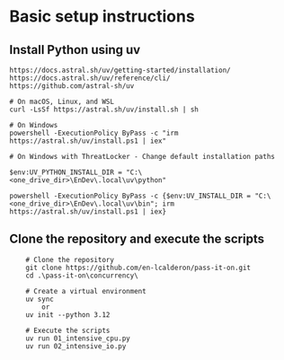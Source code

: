 # Basic setup instructions


## Install Python using uv

    https://docs.astral.sh/uv/getting-started/installation/
    https://docs.astral.sh/uv/reference/cli/
    https://github.com/astral-sh/uv

```shell
# On macOS, Linux, and WSL
curl -LsSf https://astral.sh/uv/install.sh | sh

# On Windows
powershell -ExecutionPolicy ByPass -c "irm https://astral.sh/uv/install.ps1 | iex"

# On Windows with ThreatLocker - Change default installation paths

$env:UV_PYTHON_INSTALL_DIR = "C:\<one_drive_dir>\EnDev\.local\uv\python"

powershell -ExecutionPolicy ByPass -c {$env:UV_INSTALL_DIR = "C:\<one_drive_dir>\EnDev\.local\uv\bin"; irm https://astral.sh/uv/install.ps1 | iex}
```

## Clone the repository and execute the scripts

```shell
    # Clone the repository
    git clone https://github.com/en-lcalderon/pass-it-on.git
    cd .\pass-it-on\concurrency\

    # Create a virtual environment
    uv sync
        or
    uv init --python 3.12
    
    # Execute the scripts
    uv run 01_intensive_cpu.py
    uv run 02_intensive_io.py
```
